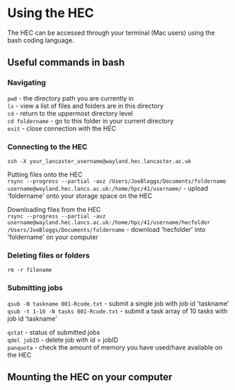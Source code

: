 # Using the HEC
The HEC can be accessed through your terminal (Mac users) using the bash coding language.

## Useful commands in bash
### Navigating
```pwd``` - the directory path you are currently in \
```ls``` - view a list of files and folders are in this directory\
```cd``` - return to the uppermost directory level\
```cd foldername``` - go to this folder in your current directory\
```exit``` - close connection with the HEC

### Connecting to the HEC
```ssh -X your_lancaster_username@wayland.hec.lancaster.ac.uk```

Putting files onto the HEC\
```rsync --progress --partial -avz /Users/JoeBloggs/Documents/foldername username@wayland.hec.lancs.ac.uk:/home/hpc/41/username/``` - upload 'foldername' onto your storage space on the HEC

Downloading files from the HEC\
```rsync --progress --partial -avz username@wayland.hec.lancs.ac.uk:/home/hpc/41/username/hecfolder /Users/JoeBloggs/Documents/foldername``` - download 'hecfolder' into 'foldername' on your computer

### Deleting files or folders
```rm -r filename``` 

### Submitting jobs
```qsub -N taskname 001-Rcode.txt``` - submit a single job with job id 'taskname'\
```qsub -t 1-10 -N tasks 001-Rcode.txt``` - submit a task array of 10 tasks with job id 'taskname'

```qstat``` - status of submitted jobs\
```qdel jobID``` - delete job with id = jobID\
```panquota``` - check the amount of memory you have used/have available on the HEC

## Mounting the HEC on your computer

